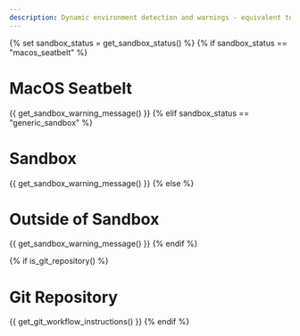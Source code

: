 ```yaml
---
description: Dynamic environment detection and warnings - equivalent to Google's environment detection
---
```


{% set sandbox_status = get_sandbox_status() %}
{% if sandbox_status == "macos_seatbelt" %}
# MacOS Seatbelt

{{ get_sandbox_warning_message() }}
{% elif sandbox_status == "generic_sandbox" %}
# Sandbox

{{ get_sandbox_warning_message() }}
{% else %}
# Outside of Sandbox

{{ get_sandbox_warning_message() }}
{% endif %}

{% if is_git_repository() %}
# Git Repository

{{ get_git_workflow_instructions() }}
{% endif %} 